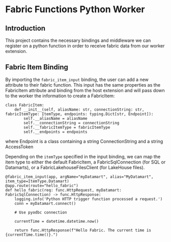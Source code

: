 # Fabric Functions Python Worker

## Introduction

This project contains the necessary bindings and middleware we can register on a python function in order to receive fabric data from our worker extension. 

## Fabric Item Binding

By importing the `fabric_item_input` binding, the user can add a new attribute to their fabric function. This input has the same properties as the FabricItem attribute and binding from the host extension and will pass down to the worker the information to create a FabricItem:

```
class FabricItem:
    def __init__(self, aliasName: str, connectionString: str, fabricItemType: ItemType, endpoints: typing.Dict[str, Endpoint]):
        self.__aliasName = aliasName
        self.__connectionString = connectionString
        self.__fabricItemType = fabricItemType
        self.__endpoints = endpoints
```

where Endpoint is a class containing a string ConnectionString and a string AccessToken

Depending on the `itemType` specified in the input binding, we can map the item type to either the default FabricItem, a FabricSqlConnection (for SQL or Datamarts), or a FabricLakehouseFilesClient (for LakeHouse files). 

```
@fabric_item_input(app, argName="myDatamart", alias="MyDatamart", item_type=ItemType.Datamart)
@app.route(route="hello_fabric")
def hello_fabric(req: func.HttpRequest, myDatamart: FabricSqlConnection) -> func.HttpResponse:
    logging.info('Python HTTP trigger function processed a request.')
    conn = myDatamart.connect()

    # Use pyodbc connection

    currentTime = datetime.datetime.now()

    return func.HttpResponse(f"Hello Fabric. The current time is {currentTime.time()}.")
```

